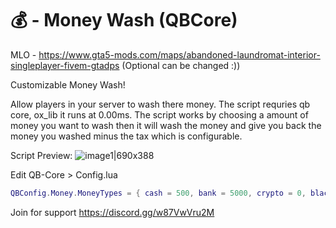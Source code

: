 # 💰 - Money Wash (QBCore)

MLO - https://www.gta5-mods.com/maps/abandoned-laundromat-interior-singleplayer-fivem-gtadps (Optional can be changed :))

Customizable Money Wash!

Allow players in your server to wash there money. The script requries qb core, ox_lib it runs at 0.00ms. The script works by choosing a amount of money you want to wash then it will wash the money and give you back the money you washed minus the tax which is configurable.


Script Preview: 
![image1|690x388](https://cdn.discordapp.com/attachments/1028347238331727893/1108103298990473256/37c44a036af9db3f2d081ed4a66b57ed4cab9373_2_690x388.png)


Edit QB-Core > Config.lua
```lua
QBConfig.Money.MoneyTypes = { cash = 500, bank = 5000, crypto = 0, blackmoney = 0 } -- type = startamount - Add or remove money types for your server (for ex. blackmoney = 0), remember once added it will not be removed from the database!
```
Join for support
https://discord.gg/w87VwVru2M
